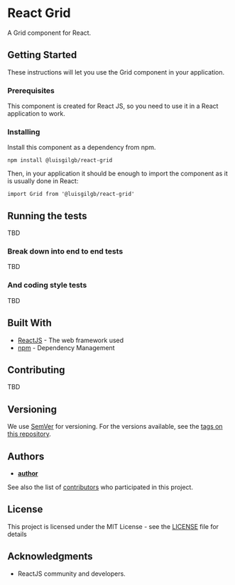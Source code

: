 # React Grid

A Grid component for React.

## Getting Started

These instructions will let you use the Grid component in your application.

### Prerequisites

This component is created for React JS, so you need to use it in a React application to work.


### Installing

Install this component as a dependency from npm.

```
npm install @luisgilgb/react-grid
```

Then, in your application it should be enough to import the component as it is usually done in React:

```
import Grid from '@luisgilgb/react-grid'
```

## Running the tests

TBD

### Break down into end to end tests

TBD

### And coding style tests

TBD

## Built With

* [ReactJS](http://reactjs.org/) - The web framework used
* [npm](https://www.npmjs.org/) - Dependency Management

## Contributing

TBD

## Versioning

We use [SemVer](http://semver.org/) for versioning. For the versions available, see the [tags on this repository](https://github.com/LuisGilGB/react-grid/tags).

## Authors

* **[author](https://github.com/LuisGilGB)**

See also the list of [contributors](https://github.com/LuisGilGB/react-grid/contributors) who participated in this project.

## License

This project is licensed under the MIT License - see the [LICENSE](LICENSE) file for details

## Acknowledgments

* ReactJS community and developers.
